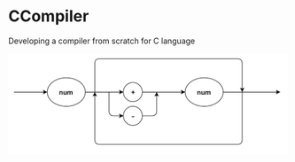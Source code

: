 # CCompiler
Developing a compiler from scratch for C language

![Alt text](imgs/diagram_01.png?raw=true "Title")

